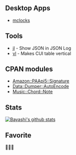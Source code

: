 ## Desktop Apps

* [mclocks](https://github.com/bayashi/mclocks "Multiple timezones clock")

## Tools

* [jl](https://metacpan.org/pod/distribution/App-jl/script/jl "Show JSON in JSON Log") - Show JSON in JSON Log
* [vl](https://metacpan.org/pod/distribution/App-vl/script/vl "Makes CUI table vertical") - Makes CUI table vertical

## CPAN modules

* [Amazon::PAApi5::Signature](https://metacpan.org/pod/Amazon::PAApi5::Signature "Amazon Product Advertising API(PA-API) 5.0 Helper")
* [Data::Dumper::AutoEncode](https://metacpan.org/pod/Data::Dumper::AutoEncode "Dump with recursive encoding")
* [Music::Chord::Note](https://metacpan.org/pod/Music::Chord::Note "get Chord Tone List from Chord Name")

## Stats

[![Bayashi's github stats](https://github-readme-stats.vercel.app/api?username=bayashi)](https://github.com/anuraghazra/github-readme-stats)

## Favorite

🍜🍛🍺
